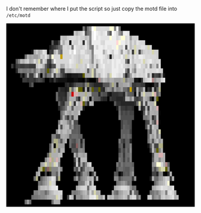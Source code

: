 I don't remember where I put the script so just copy the motd file into `/etc/motd`


![ScreenShot](atat.png)